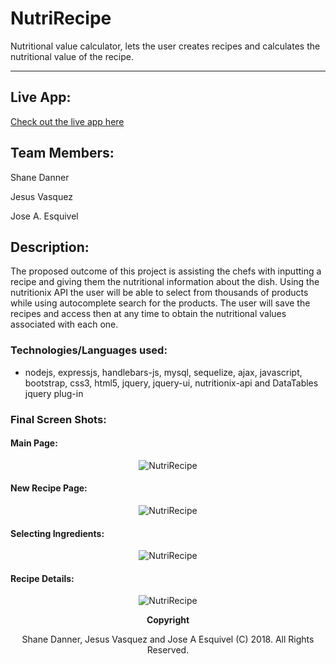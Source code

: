 # NutriRecipe
Nutritional value calculator, lets the user creates recipes and calculates the nutritional value of the recipe.
 
 ---

## Live App:

[Check out the live app here](https://desolate-falls-16809.herokuapp.com/)

## Team Members:

Shane Danner

Jesus Vasquez

Jose A. Esquivel

## Description:
The proposed outcome of this project is assisting the chefs with inputting a recipe and giving them the nutritional information about the dish. Using the nutritionix API the user will be able to select from thousands of products while using autocomplete search for the products. The user will save the recipes and access then at any time to obtain the nutritional values associated with each one.

### Technologies/Languages used:

- nodejs, expressjs, handlebars-js, mysql, sequelize, ajax, javascript, bootstrap, css3, html5, jquery, jquery-ui, nutritionix-api and DataTables jquery plug-in


### Final Screen Shots:

#### Main Page:
<p align="center">
  <img src="https://github.com/jaepgh/nutriRecipe/blob/master/public/images/main-page.png" alt="NutriRecipe"/>
</p>

#### New Recipe Page:
<p align="center">
  <img src="https://github.com/jaepgh/nutriRecipe/blob/master/public/images/create-page.png" alt="NutriRecipe"/>
</p>

#### Selecting Ingredients:
<p align="center">
  <img src="https://github.com/jaepgh/nutriRecipe/blob/master/public/images/create-list-page.png" alt="NutriRecipe"/>
</p>

#### Recipe Details:
<p align="center">
  <img src="https://github.com/jaepgh/nutriRecipe/blob/master/public/images/details-page.png" alt="NutriRecipe"/>
</p>

<p align="center"> <b>Copyright</b></p>

<p align="center">Shane Danner, Jesus Vasquez and Jose A Esquivel (C) 2018. All Rights Reserved.</p>
